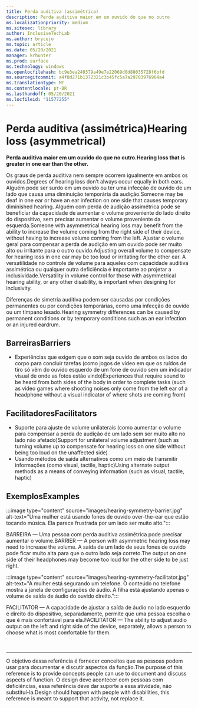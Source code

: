 ```yaml
---
title: Perda auditiva (assimétrica)
description: Perda auditiva maior em um ouvido do que no outro
ms.localizationpriority: medium
ms.sitesec: library
author: InclusiveTechLab
ms.author: brycejo
ms.topic: article
ms.date: 05/20/2021
manager: krhunter
ms.prod: surface
ms.technology: windows
ms.openlocfilehash: bc9e3ea249379a49e7e22069d0d88035728f6bfd
ms.sourcegitcommit: a4f8d271b1372321c3b45fc5a7a29703976964a4
ms.translationtype: MT
ms.contentlocale: pt-BR
ms.lasthandoff: 05/20/2021
ms.locfileid: "11577255"
---
```

# <a name="hearing-loss-asymmetrical"></a><span data-ttu-id="71c60-103">Perda auditiva (assimétrica)</span><span class="sxs-lookup"><span data-stu-id="71c60-103">Hearing loss (asymmetrical)</span></span>

**<span data-ttu-id="71c60-104">Perda auditiva maior em um ouvido do que no outro.</span><span class="sxs-lookup"><span data-stu-id="71c60-104">Hearing loss that is greater in one ear than the other.</span></span>**

<span data-ttu-id="71c60-105">Os graus de perda auditiva nem sempre ocorrem igualmente em ambos os ouvidos.</span><span class="sxs-lookup"><span data-stu-id="71c60-105">Degrees of hearing loss don’t always occur equally in both ears.</span></span> <span data-ttu-id="71c60-106">Alguém pode ser surdo em um ouvido ou ter uma infecção de ouvido de um lado que causa uma diminuição temporária da audição.</span><span class="sxs-lookup"><span data-stu-id="71c60-106">Someone may be deaf in one ear or have an ear infection on one side that causes temporary diminished hearing.</span></span> <span data-ttu-id="71c60-107">Alguém com perda de audição assimétrica pode se beneficiar da capacidade de aumentar o volume proveniente do lado direito do dispositivo, sem precisar aumentar o volume proveniente da esquerda.</span><span class="sxs-lookup"><span data-stu-id="71c60-107">Someone with asymmetrical hearing loss may benefit from the ability to increase the volume coming from the right side of their device, without having to increase volume coming from the left.</span></span> <span data-ttu-id="71c60-108">Ajustar o volume geral para compensar a perda de audição em um ouvido pode ser muito alto ou irritante para o outro ouvido.</span><span class="sxs-lookup"><span data-stu-id="71c60-108">Adjusting overall volume to compensate for hearing loss in one ear may be too loud or irritating for the other ear.</span></span> <span data-ttu-id="71c60-109">A versatilidade no controle de volume para aqueles com capacidade auditiva assimétrica ou qualquer outra deficiência é importante ao projetar a inclusividade.</span><span class="sxs-lookup"><span data-stu-id="71c60-109">Versatility in volume control for those with asymmetrical hearing ability, or any other disability, is important when designing for inclusivity.</span></span>

<span data-ttu-id="71c60-110">Diferenças de simetria auditiva podem ser causadas por condições permanentes ou por condições temporárias, como uma infecção de ouvido ou um tímpano lesado.</span><span class="sxs-lookup"><span data-stu-id="71c60-110">Hearing symmetry differences can be caused by permanent conditions or by temporary conditions such as an ear infection or an injured eardrum.</span></span>

## <a name="barriers"></a><span data-ttu-id="71c60-111">Barreiras</span><span class="sxs-lookup"><span data-stu-id="71c60-111">Barriers</span></span>
* <span data-ttu-id="71c60-112">Experiências que exigem que o som seja ouvido de ambos os lados do corpo para concluir tarefas (como jogos de vídeo em que os ruídos de tiro só vêm do ouvido esquerdo de um fone de ouvido sem um indicador visual de onde as fotos estão vindo)</span><span class="sxs-lookup"><span data-stu-id="71c60-112">Experiences that require sound to be heard from both sides of the body in order to complete tasks (such as video games where shooting noises only come from the left ear of a headphone without a visual indicator of where shots are coming from)</span></span>

## <a name="facilitators"></a><span data-ttu-id="71c60-113">Facilitadores</span><span class="sxs-lookup"><span data-stu-id="71c60-113">Facilitators</span></span>
* <span data-ttu-id="71c60-114">Suporte para ajuste de volume unilaterais (como aumentar o volume para compensar a perda de audição de um lado sem ser muito alto no lado não afetado)</span><span class="sxs-lookup"><span data-stu-id="71c60-114">Support for unilateral volume adjustment (such as turning volume up to compensate for hearing loss on one side without being too loud on the unaffected side)</span></span>
* <span data-ttu-id="71c60-115">Usando métodos de saída alternativos como um meio de transmitir informações (como visual, tactile, haptic)</span><span class="sxs-lookup"><span data-stu-id="71c60-115">Using alternate output methods as a means of conveying information (such as visual, tactile, haptic)</span></span>


## <a name="examples"></a><span data-ttu-id="71c60-116">Exemplos</span><span class="sxs-lookup"><span data-stu-id="71c60-116">Examples</span></span>

:::image type="content" source="images/hearing-symmetry-barrier.jpg" alt-text="Uma mulher está usando fones de ouvido over-the-ear que estão tocando música. Ela parece frustrada por um lado ser muito alto.":::

<span data-ttu-id="71c60-119">BARREIRA — Uma pessoa com perda auditiva assimétrica pode precisar aumentar o volume.</span><span class="sxs-lookup"><span data-stu-id="71c60-119">BARRIER — A person with asymmetric hearing loss may need to increase the volume.</span></span> <span data-ttu-id="71c60-120">A saída de um lado de seus fones de ouvido pode ficar muito alta para que o outro lado seja correto.</span><span class="sxs-lookup"><span data-stu-id="71c60-120">The output on one side of their headphones may become too loud for the other side to be just right.</span></span> 


:::image type="content" source="images/hearing-symmetry-facilitator.jpg" alt-text="A mulher está segurando um telefone. O conteúdo no telefone mostra a janela de configurações de áudio. A filha está ajustando apenas o volume de saída de áudio do ouvido direito.":::

<span data-ttu-id="71c60-124">FACILITATOR — A capacidade de ajustar a saída de áudio no lado esquerdo e direito do dispositivo, separadamente, permite que uma pessoa escolha o que é mais confortável para ela.</span><span class="sxs-lookup"><span data-stu-id="71c60-124">FACILITATOR — The ability to adjust audio output on the left and right side of the device, separately, allows a person to choose what is most comfortable for them.</span></span> 

&nbsp;

[comment]: # (Instrução Footer)
___
<span data-ttu-id="71c60-126">O objetivo dessa referência é fornecer conceitos que as pessoas podem usar para documentar e discutir aspectos da função.</span><span class="sxs-lookup"><span data-stu-id="71c60-126">The purpose of this reference is to provide concepts people can use to document and discuss aspects of function.</span></span> <span data-ttu-id="71c60-127">O design deve acontecer com pessoas com deficiências, essa referência deve dar suporte a essa atividade, não substituí-la.</span><span class="sxs-lookup"><span data-stu-id="71c60-127">Design should happen with people with disabilities, this reference is meant to support that activity, not replace it.</span></span> 